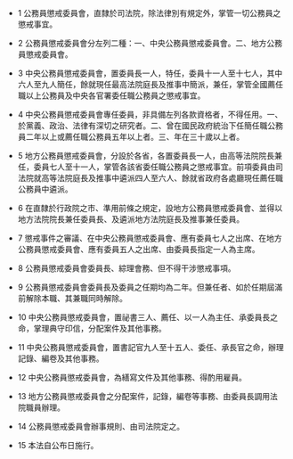 * 1 公務員懲戒委員會，直隸於司法院，除法律別有規定外，掌管一切公務員之懲戒事宜。

* 2 公務員懲戒委員會分左列二種：一、中央公務員懲戒委員會。二、地方公務員懲戒委員會。

* 3 中央公務員懲戒委員會，置委員長一人，特任，委員十一人至十七人，其中六人至九人簡任，餘就現任最高法院庭長及推事中簡派，兼任，掌管全國薦任職以上公務員及中央各官署委任職公務員之懲戒事宜。

* 4 中央公務員懲戒委員會專任委員，非具備左列各款資格者，不得任用。一、於黨義、政治、法律有深切之研究者。二、曾在國民政府統治下任簡任職公務員二年以上或薦任職公務員五年以上者。三、年在三十歲以上者。

* 5 地方公務員懲戒委員會，分設於各省，各置委員長一人，由高等法院院長兼任，委員七人至十一人，掌管各該省委任職公務員之懲戒事宜。前項委員由司法院就高等法院庭長及推事中遴派四人至六人、餘就省政府各處廳現任薦任職公務員中遴派。

* 6 在直隸於行政院之市、準用前條之規定，設地方公務員懲戒委員會、並得以地方法院院長兼任委員長、及遴派地方法院庭長及推事兼任委員。

* 7 懲戒事件之審議、在中央公務員懲戒委員會、應有委員七人之出席、在地方公務員懲戒委員會、應有委員五人之出席、由委員長指定一人為主席。

* 8 公務員懲戒委員會委員長、綜理會務、但不得干涉懲戒事項。

* 9 公務員懲戒委員會委員長及委員之任期均為二年。但兼任者、如於任期屆滿前解除本職、其兼職同時解除。

* 10 中央公務員懲戒委員會，置祕書三人、薦任、以一人為主任、承委員長之命，掌理典守印信，分配案件及其他事務。

* 11 中央公務員懲戒委員會，置書記官九人至十五人、委任、承長官之命，辦理記錄、編卷及其他事務。

* 12 中央公務員懲戒委員會，為繕寫文件及其他事務、得酌用雇員。

* 13 地方公務員懲戒委員會之分配案件，記錄，編卷等事務、由委員長調用法院職員辦理。

* 14 公務員懲戒委員會辦事規則、由司法院定之。

* 15 本法自公布日施行。

